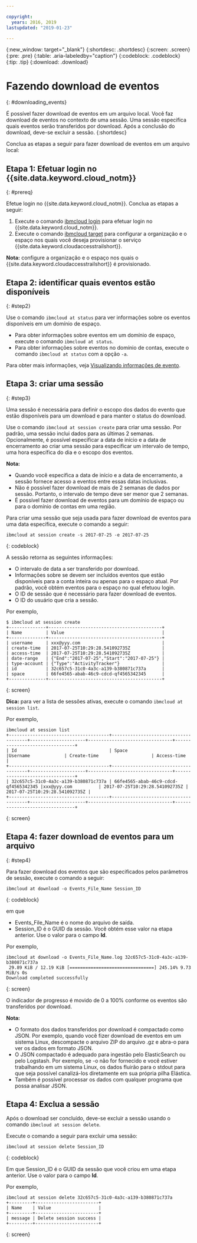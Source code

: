 ```yaml
---

copyright:
  years: 2016, 2019
lastupdated: "2019-01-23"

---
```


{:new_window: target="_blank"}
{:shortdesc: .shortdesc}
{:screen: .screen}
{:pre: .pre}
{:table: .aria-labeledby="caption"}
{:codeblock: .codeblock}
{:tip: .tip}
{:download: .download}


# Fazendo download de eventos
{: #downloading_events}

É possível fazer download de eventos em um arquivo local. Você faz download de eventos no contexto de uma sessão. Uma sessão especifica quais eventos serão transferidos por download. Após a conclusão do download, deve-se excluir a sessão.
{:shortdesc}

Conclua as etapas a seguir para fazer download de eventos em um arquivo local:

## Etapa 1: Efetuar login no {{site.data.keyword.cloud_notm}}
{: #prereq}

Efetue login no {{site.data.keyword.cloud_notm}}. Conclua
as etapas a seguir:

1. Execute o comando [ibmcloud login](/docs/cli/reference/ibmcloud/bx_cli.html#ibmcloud_login) para efetuar login no {{site.data.keyword.cloud_notm}}.
2. Execute o comando [ibmcloud target](/docs/cli/reference/ibmcloud/bx_cli.html#ibmcloud_target) para configurar a organização e o espaço nos quais você deseja provisionar o serviço {{site.data.keyword.cloudaccesstrailshort}}.

**Nota:** configure a organização e o espaço nos quais o {{site.data.keyword.cloudaccesstrailshort}} é provisionado.

## Etapa 2: identificar quais eventos estão disponíveis
{: #step2}

Use o comando `ibmcloud at status` para ver informações sobre os eventos disponíveis em um domínio de espaço.

* Para obter informações sobre eventos em um domínio de espaço, execute o comando `ibmcloud at status`.
* Para obter informações sobre eventos no domínio de contas, execute o comando `ibmcloud at status` com a opção `-a`.

Para obter mais informações, veja [Visualizando informações de evento](/docs/services/cloud-activity-tracker/how-to/viewing_event_information.html#viewing_event_status).
  


## Etapa 3: criar uma sessão
{: #step3}

Uma sessão é necessária para definir o escopo dos dados do evento que estão disponíveis para um download e para manter o status do download. 

Use o comando `ibmcloud at session create` para criar uma sessão. Por padrão, uma sessão inclui dados para as últimas 2 semanas.  Opcionalmente, é possível especificar a data de início e a data de encerramento ao criar uma sessão para especificar um intervalo de tempo, uma hora específica do dia e o escopo dos eventos. 

**Nota:** 

* Quando você especifica a data de início e a data de encerramento, a sessão fornece acesso a eventos entre essas datas inclusivas. 
* Não é possível fazer download de mais de 2 semanas de dados por sessão. Portanto, o intervalo de tempo deve ser menor que 2 semanas.
* É possível fazer download de eventos para um domínio de espaço ou para o domínio de contas em uma região.

Para criar uma sessão que seja usada para fazer download de eventos para uma data específica, execute o comando a seguir:

```
ibmcloud at session create -s 2017-07-25 -e 2017-07-25
```
{: codeblock}

A sessão retorna as seguintes informações:

* O intervalo de data a ser transferido por download.
* Informações sobre se devem ser incluídos eventos que estão disponíveis para a conta inteira ou apenas para o espaço atual. Por padrão, você obtém eventos para o espaço no qual efetuou login.
* O ID de sessão que é necessário para fazer download de eventos.
* O ID do usuário que cria a sessão.

Por
exemplo,

```
$ ibmcloud at session create
+--------------+-------------------------------------------+
| Name         | Value                                     |
+--------------+-------------------------------------------+
| username     | xxx@yyy.com                               |
| create-time  | 2017-07-25T10:29:28.541092735Z            |
| access-time  | 2017-07-25T10:29:28.541092735Z            |
| date-range   | {"End":"2017-07-25","Start":"2017-07-25"} |
| type-account | {"Type":"ActivityTracker"}                |
| id           | 32c657c5-31c0-4a3c-a139-b380871c737a      |
| space        | 66fe4565-abab-46c9-cdcd-qf4565342345      |
+--------------+-------------------------------------------+
```
{: screen}

**Dica:** para ver a lista de sessões ativas, execute o comando `ibmcloud at session list`.

Por
exemplo,

```
ibmcloud at session list
+--------------------------------------+--------------------------------------+---------------------+--------------------------------+--------------------------------+
| Id                                   | Space                                |Username             | Create-time                    | Access-time                    |
+--------------------------------------+--------------------------------------+---------------------+--------------------------------+--------------------------------+
| 32c657c5-31c0-4a3c-a139-b380871c737a | 66fe4565-abab-46c9-cdcd-qf4565342345 |xxx@yyy.com          | 2017-07-25T10:29:28.541092735Z | 2017-07-25T10:29:28.541092735Z |
+--------------------------------------+--------------------------------------+---------------------+--------------------------------+--------------------------------+
```
{: screen} 


## Etapa 4: fazer download de eventos para um arquivo
{: #step4}

Para fazer download dos eventos que são especificados pelos parâmetros de sessão, execute o comando a seguir:

```
ibmcloud at download -o Events_File_Name Session_ID
```
{: codeblock}

em que

* Events_File_Name é o nome do arquivo de saída.
* Session_ID é o GUID da sessão. Você obtém esse valor na etapa anterior. Use o valor para o campo **Id**.

Por
exemplo,

```
ibmcloud at download -o Events_File_Name.log 32c657c5-31c0-4a3c-a139-b380871c737a
 29.89 KiB / 12.19 KiB [================================] 245.14% 9.73 MiB/s 0s
Download completed successfully
```
{: screen}

O indicador de progresso é movido de 0 a 100% conforme os eventos são transferidos por download.

**Nota:** 

* O formato dos dados transferidos por download é compactado como JSON. Por exemplo, quando você fizer download de eventos em um sistema Linux, descompacte o arquivo ZIP do arquivo .gz e abra-o para ver os dados em formato JSON. 
* O JSON compactado é adequado para ingestão pelo ElasticSearch ou pelo Logstash. Por exemplo, se -o não for fornecido e você estiver trabalhando em um sistema Linux, os dados fluirão para o stdout para que seja possível canalizá-los diretamente em sua própria pilha Elástica.
* Também é possível processar os dados com qualquer programa que possa analisar JSON. 

## Etapa 4: Exclua a sessão

Após o download ser concluído, deve-se excluir a sessão usando o comando `ibmcloud at session delete`. 

Execute o comando a seguir para excluir uma sessão:

```
ibmcloud at session delete Session_ID
```
{: codeblock}

Em que Session_ID é o GUID da sessão que você criou em uma etapa anterior. Use o valor para o campo **Id**.

Por
exemplo,

```
ibmcloud at session delete 32c657c5-31c0-4a3c-a139-b380871c737a
+---------+------------------------+
| Name    | Value                  |
+---------+------------------------+
| message | Delete session success |
+---------+------------------------+
```
{: screen}




